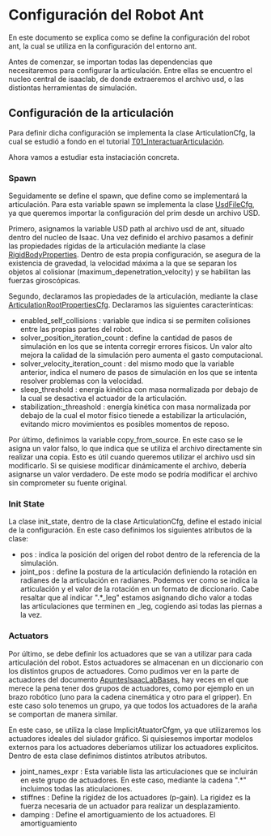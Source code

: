 # Configuración del Robot Ant

En este documento se explica como se define la configuración del robot ant, la cual se utiliza en la configuración del entorno ant.

Antes de comenzar, se importan todas las dependencias que necesitaremos para configurar la articulación. Entre ellas se encuentro el nucleo central de isaaclab, de donde extraeremos el archivo usd, o las distiontas herramientas de simulación.

## Configuración de la articulación
Para definir dicha configuración se implementa la clase ArticulationCfg, la cual se estudió a fondo en el tutorial [T01_InteractuarArticulación](TutorialesIsaaclab/T01_InteractuarArticulacion.md).

Ahora vamos a estudiar esta instaciación concreta.

### Spawn
Seguidamente se define el spawn, que define como se implementará la articulación. Para esta variable spawn se implementa la clase [UsdFileCfg](https://isaac-sim.github.io/IsaacLab/main/source/api/lab/isaaclab.sim.spawners.html#isaaclab.sim.spawners.from_files.UrdfFileCfg), ya que queremos importar la configuración del prim desde un archivo USD. 

Primero, asignamos la variable USD path al archivo usd de ant, situado dentro del nucleo de Isaac. Una vez definido el archivo pasamos a definir las propiedades rígidas de la articulación mediante la clase [RigidBodyProperties](https://isaac-sim.github.io/IsaacLab/main/source/api/lab/isaaclab.sim.schemas.html#isaaclab.sim.schemas.RigidBodyPropertiesCfg). Dentro de esta propia configuración, se asegura de la existencia de gravedad, la velocidad máxima a la que se separan los objetos al colisionar (maximum_depenetration_velocity) y se habilitan las fuerzas giroscópicas.

Segundo, declaramos las propiedades de la articulación, mediante la clase [ArticulationRootPropertiesCfg](https://isaac-sim.github.io/IsaacLab/main/source/api/lab/isaaclab.sim.schemas.html#isaaclab.sim.schemas.ArticulationRootPropertiesCfg). Declaramos las siguientes caracterínticas:
- enabled_self_collisions : variable que indica si se permiten colisiones entre las propias partes del robot. 
- solver_position_iteration_count : define la cantidad de pasos de simulación en los que se intenta corregir errores físicos. Un valor alto mejora la calidad de la simulación pero aumenta el gasto computacional.
- solver_velocity_iteration_count : del mismo modo que la variable anterior, indica el numero de pasos de simulación en los que se intenta resolver problemas con la velocidad.
- sleep_threshold : energía kinética con masa normalizada por debajo de la cual se desactiva el actuador de la articulación.
- stabilization:_threashold : energía kinética con masa normalizada por debajo de la cual el motor físico tienede a estabilizar la articulación, evitando micro movimientos es posibles momentos de reposo.

Por último, definimos la variable copy_from_source. En este caso se le asigna un valor falso, lo que indica que se utiliza el archivo directamente sin realizar una copia. Esto es útil cuando queremos utilizar el archivo usd sin modificarlo. Si se quisiese modificar dinámicamente el archivo, debería asignarse un valor verdadero. De este modo se podría modificar el archivo sin comprometer su fuente original.

### Init State
La clase init_state, dentro de la clase ArticulationCfg, define el estado inicial de la configuración. En este caso definimos los siguientes atributos de la clase:
- pos : indica la posición del origen del robot dentro de la referencia de la simulación.
- joint_pos :  define la postura de la articulación definiendo la rotación en radianes de la articulación en radianes. Podemos ver como se indica la articulación y el valor de la rotación en un formato de diccionario. Cabe resaltar que al indicar ".*_leg" estamos asignando dicho valor a todas las articulaciones que terminen en _leg, cogiendo asi todas las piernas a la vez.

### Actuators
Por último, se debe definir los actuadores que se van a utilizar para cada articulación del robot. Estos actuadores se almacenan en un diccionario con los distintos grupos de actuadores. Como pudimos ver en la parte de actuadores del documento [ApuntesIsaacLabBases](../ApuntesIsaacLabBases.md), hay veces en el que merece la pena tener dos grupos de actuadores, como por ejemplo en un brazo robótico (uno para la cadena cinemática y otro para el gripper). En este caso solo tenemos un grupo, ya que todos los actuadores de la araña se comportan de manera similar.

En este caso, se utiliza la clase ImplicitAtuatorCfgm, ya que utilizaremos los actuadores ideales del siulador gráfico. Si quisiesemos importar modelos externos para los actuadores deberíamos utilizar los actuadores explicitos. Dentro de esta clase definimos distintos atributos atributos.
- joint_names_expr : Esta variable lista las articulaciones que se incluirán en este grupo de actuadores. En este caso, mediante la cadena ".*" incluimos todas las aticulaciones.
- stiffnes : Define la rigidez de los actuadores (p-gain). La rigidez es la fuerza necesaria de un actuador para realizar un desplazamiento.
- damping : Define el amortiguamiento de los actuadores. El amortiguamiento 



